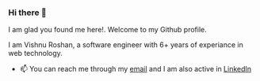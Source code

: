 ### Hi there 👋

I am glad you found me here!. Welcome to my Github profile.

I am Vishnu Roshan, a software engineer with 6+ years of experiance in web technology.
- 📫 You can reach me through my [email](mailto:vishnuroshan4@gmail.com) and I am also active in [LinkedIn](https://www.linkedin.com/in/vishnuroshan94/)
